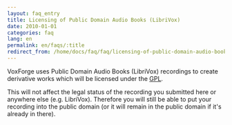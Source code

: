 ```yaml
---
layout: faq_entry
title: Licensing of Public Domain Audio Books (LibriVox)
date: 2010-01-01
categories: faq
lang: en
permalink: en/faqs/:title
redirect_from: /home/docs/faq/faq/licensing-of-public-domain-audio-books-librivox
---
```

VoxForge uses Public Domain Audio Books (LibriVox) recordings to create
derivative works which will be licensed under the [GPL]. 

This will not affect the legal status of the recording you submitted here or 
anywhere else (e.g. LibriVox). Therefore you will still be able to put your 
recording into the public domain (or it will remain in the public domain if 
it's already in there).

[GPL]: en/faqs/what-is-gpl
